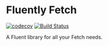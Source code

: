 # Fluently Fetch
[![codecov](https://codecov.io/gh/austince/fluently-fetch/branch/master/graph/badge.svg)](https://codecov.io/gh/austince/fluently-fetch)
[![Build Status](https://travis-ci.com/austince/fluently-fetch.svg?branch=master)](https://travis-ci.com/austince/fluently-fetch)

A Fluent library for all your Fetch needs.
